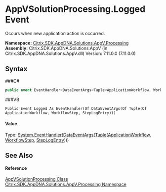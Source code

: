 # AppVSolutionProcessing.Logged Event
 

Occurs when new application action is occurred.

**Namespace:**&nbsp;<a href="N_Citrix_SDK_AppDNA_Solutions_AppV_Processing">Citrix.SDK.AppDNA.Solutions.AppV.Processing</a><br />**Assembly:**&nbsp;Citrix.SDK.AppDNA.Solutions.AppV (in Citrix.SDK.AppDNA.Solutions.AppV.dll) Version: 7.11.0.0 (7.11.0.0)

## Syntax

###C#
```csharp
public event EventHandler<DataEventArgs<Tuple<ApplicationWorkflow, WorkflowStep, StepLogEntry>>> Logged
```

###VB
```vbnet
Public Event Logged As EventHandler(Of DataEventArgs(Of Tuple(Of ApplicationWorkflow, WorkflowStep, StepLogEntry)))
```


#### Value
Type: <a href="http://msdn2.microsoft.com/en-us/library/db0etb8x" target="_blank">System.EventHandler</a>(<a href="T_Citrix_SDK_AppDNA_DataEventArgs_1">DataEventArgs</a>(<a href="http://msdn2.microsoft.com/en-us/library/dd387150" target="_blank">Tuple</a>(<a href="T_Citrix_SDK_AppDNA_Solutions_AppV_Workflow_ApplicationWorkflow">ApplicationWorkflow</a>, <a href="T_Citrix_SDK_AppDNA_Solutions_AppV_Workflow_WorkflowStep">WorkflowStep</a>, <a href="T_Citrix_SDK_AppDNA_Solutions_AppV_Workflow_StepLogEntry">StepLogEntry</a>)))

## See Also


#### Reference
<a href="T_Citrix_SDK_AppDNA_Solutions_AppV_Processing_AppVSolutionProcessing">AppVSolutionProcessing Class</a><br /><a href="N_Citrix_SDK_AppDNA_Solutions_AppV_Processing">Citrix.SDK.AppDNA.Solutions.AppV.Processing Namespace</a><br />